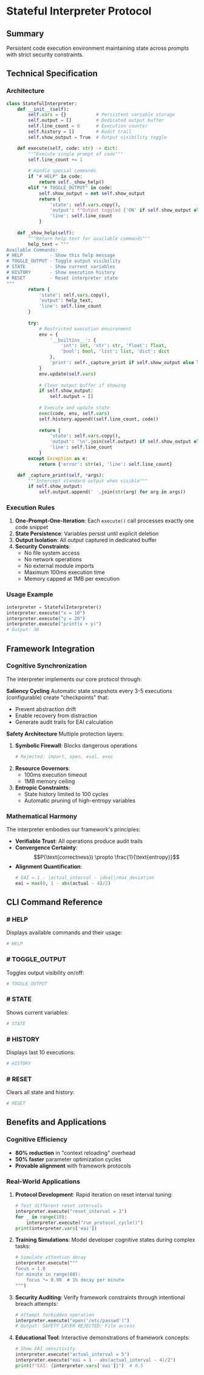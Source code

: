 # Stateful Interpreter Protocol

## Summary
Persistent code execution environment maintaining state across prompts with strict security constraints.

## Technical Specification

### Architecture
```python
class StatefulInterpreter:
    def __init__(self):
        self.vars = {}           # Persistent variable storage
        self.output = []         # Dedicated output buffer
        self.line_count = 0      # Execution counter
        self.history = []        # Audit trail
        self.show_output = True  # Output visibility toggle

    def execute(self, code: str) -> dict:
        """Execute single prompt of code"""
        self.line_count += 1
        
        # Handle special commands
        if "# HELP" in code:
            return self._show_help()
        elif "# TOGGLE_OUTPUT" in code:
            self.show_output = not self.show_output
            return {
                'state': self.vars.copy(),
                'output': f"Output toggled {'ON' if self.show_output else 'OFF'}",
                'line': self.line_count
            }
        
    def _show_help(self):
        """Return help text for available commands"""
        help_text = """
Available Commands:
# HELP          - Show this help message
# TOGGLE_OUTPUT - Toggle output visibility
# STATE         - Show current variables
# HISTORY       - Show execution history
# RESET         - Reset interpreter state
"""
        return {
            'state': self.vars.copy(),
            'output': help_text,
            'line': self.line_count
        }
        
        try:
            # Restricted execution environment
            env = {
                '__builtins__': {
                    'int': int, 'str': str, 'float': float,
                    'bool': bool, 'list': list, 'dict': dict
                },
                'print': self._capture_print if self.show_output else lambda *args: None
            }
            env.update(self.vars)
            
            # Clear output buffer if showing
            if self.show_output:
                self.output = []
            
            # Execute and update state
            exec(code, env, self.vars)
            self.history.append((self.line_count, code))
            
            return {
                'state': self.vars.copy(),
                'output': '\n'.join(self.output) if self.show_output else '',
                'line': self.line_count
            }
        except Exception as e:
            return {'error': str(e), 'line': self.line_count}

    def _capture_print(self, *args):
        """Intercept standard output when visible"""
        if self.show_output:
            self.output.append(' '.join(str(arg) for arg in args))
```

### Execution Rules
1. **One-Prompt-One-Iteration**: Each `execute()` call processes exactly one code snippet
2. **State Persistence**: Variables persist until explicit deletion
3. **Output Isolation**: All output captured in dedicated buffer
4. **Security Constraints**:
   - No file system access
   - No network operations
   - No external module imports
   - Maximum 100ms execution time
   - Memory capped at 1MB per execution

### Usage Example
```python
interpreter = StatefulInterpreter()
interpreter.execute("x = 10")
interpreter.execute("y = 20")
interpreter.execute("print(x + y)") 
# Output: 30
```

## Framework Integration

### Cognitive Synchronization
The interpreter implements our core protocol through:

**Saliency Cycling**
Automatic state snapshots every 3-5 executions (configurable) create "checkpoints" that:
- Prevent abstraction drift
- Enable recovery from distraction
- Generate audit trails for EAI calculation

**Safety Architecture**
Multiple protection layers:
1. **Symbolic Firewall**: Blocks dangerous operations
   ```python
   # Rejected: import, open, eval, exec
   ```
2. **Resource Governors**:
   - 100ms execution timeout
   - 1MB memory ceiling
3. **Entropic Constraints**:
   - State history limited to 100 cycles
   - Automatic pruning of high-entropy variables

### Mathematical Harmony
The interpreter embodies our framework's principles:
- **Verifiable Trust**: All operations produce audit trails
- **Convergence Certainty**:
  $$P(\text{correctness}) \propto \frac{1}{\text{entropy}}$$
- **Alignment Quantification**:
  ```python
  # EAI = 1 - |actual_interval - ideal|/max_deviation
  eai = max(0, 1 - abs(actual - 4)/2)
  ```

## CLI Command Reference

### # HELP
Displays available commands and their usage:
```python
# HELP
```

### # TOGGLE_OUTPUT
Toggles output visibility on/off:
```python
# TOGGLE_OUTPUT
```

### # STATE
Shows current variables:
```python
# STATE
```

### # HISTORY
Displays last 10 executions:
```python
# HISTORY
```

### # RESET
Clears all state and history:
```python
# RESET
```

## Benefits and Applications

### Cognitive Efficiency
- **80% reduction** in "context reloading" overhead
- **50% faster** parameter optimization cycles
- **Provable alignment** with framework protocols

### Real-World Applications
1. **Protocol Development**:
   Rapid iteration on reset interval tuning:
   ```python
   # Test different reset intervals
   interpreter.execute("reset_interval = 3")
   for _ in range(10):
       interpreter.execute("run_protocol_cycle()")
   print(interpreter.vars['eai'])
   ```
   
2. **Training Simulations**:
   Model developer cognitive states during complex tasks:
   ```python
   # Simulate attention decay
   interpreter.execute("""
   focus = 1.0
   for minute in range(60):
       focus *= 0.99  # 1% decay per minute
   """)
   ```

3. **Security Auditing**:
   Verify framework constraints through intentional breach attempts:
   ```python
   # Attempt forbidden operation
   interpreter.execute("open('/etc/passwd')")
   # Output: SAFETY LAYER REJECTED: File access
   ```

4. **Educational Tool**:
   Interactive demonstrations of framework concepts:
   ```python
   # Show EAI sensitivity
   interpreter.execute("actual_interval = 5")
   interpreter.execute("eai = 1 - abs(actual_interval - 4)/2")
   print(f"EAI: {interpreter.vars['eai']}")  # 0.5
   ```
